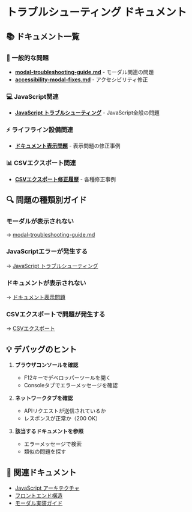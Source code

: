 # トラブルシューティング ドキュメント

## 📚 ドキュメント一覧

### 🐛 一般的な問題
- **[modal-troubleshooting-guide.md](./modal-troubleshooting-guide.md)** - モーダル関連の問題
- **[accessibility-modal-fixes.md](./accessibility-modal-fixes.md)** - アクセシビリティ修正

### 💻 JavaScript関連
- **[JavaScript トラブルシューティング](../javascript/troubleshooting-javascript.md)** - JavaScript全般の問題

### ⚡ ライフライン設備関連
- **[ドキュメント表示問題](../lifeline-equipment/lifeline-document-display-fix.md)** - 表示問題の修正事例

### 📊 CSVエクスポート関連
- **[CSVエクスポート修正履歴](../csv-export/)** - 各種修正事例

## 🔍 問題の種類別ガイド

### モーダルが表示されない
→ [modal-troubleshooting-guide.md](./modal-troubleshooting-guide.md)

### JavaScriptエラーが発生する
→ [JavaScript トラブルシューティング](../javascript/troubleshooting-javascript.md)

### ドキュメントが表示されない
→ [ドキュメント表示問題](../lifeline-equipment/lifeline-document-display-fix.md)

### CSVエクスポートで問題が発生する
→ [CSVエクスポート](../csv-export/)

## 💡 デバッグのヒント

1. **ブラウザコンソールを確認**
   - F12キーでデベロッパーツールを開く
   - Consoleタブでエラーメッセージを確認

2. **ネットワークタブを確認**
   - APIリクエストが送信されているか
   - レスポンスが正常か（200 OK）

3. **該当するドキュメントを参照**
   - エラーメッセージで検索
   - 類似の問題を探す

## 🔗 関連ドキュメント

- [JavaScript アーキテクチャ](../javascript/javascript-architecture.md)
- [フロントエンド構造](../javascript/frontend-structure.md)
- [モーダル実装ガイド](../../.kiro/steering/modal-implementation-guide.md)
